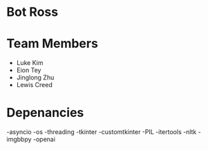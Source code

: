 # Bot Ross

# Team Members
- Luke Kim
- Eion Tey
- Jinglong Zhu
- Lewis Creed

# Depenancies
-asyncio
-os
-threading
-tkinter
-customtkinter
-PIL
-itertools
-nltk
-imgbbpy
-openai
